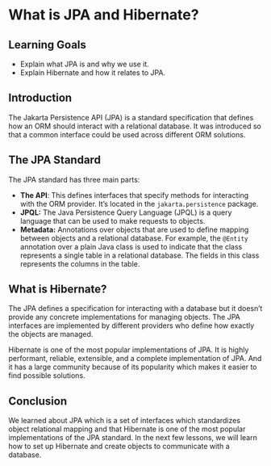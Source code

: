 # What is JPA and Hibernate?

## Learning Goals

- Explain what JPA is and why we use it.
- Explain Hibernate and how it relates to JPA.

## Introduction

The Jakarta Persistence API (JPA) is a standard specification that defines how
an ORM should interact with a relational database. It was introduced so that a
common interface could be used across different ORM solutions.

## The JPA Standard

The JPA standard has three main parts:

- **The API**: This defines interfaces that specify methods for interacting with
  the ORM provider. It’s located in the `jakarta.persistence` package.
- **JPQL:** The Java Persistence Query Language (JPQL) is a query language that
  can be used to make requests to objects.
- **Metadata:** Annotations over objects that are used to define mapping between
  objects and a relational database. For example, the `@Entity` annotation over
  a plain Java class is used to indicate that the class represents a single
  table in a relational database. The fields in this class represents the
  columns in the table.

## What is Hibernate?

The JPA defines a specification for interacting with a database but it doesn’t
provide any concrete implementations for managing objects. The JPA interfaces
are implemented by different providers who define how exactly the objects are
managed.

Hibernate is one of the most popular implementations of JPA. It is highly
performant, reliable, extensible, and a complete implementation of JPA. And it
has a large community because of its popularity which makes it easier to find
possible solutions.

## Conclusion

We learned about JPA which is a set of interfaces which standardizes object
relational mapping and that Hibernate is one of the most popular implementations
of the JPA standard. In the next few lessons, we will learn how to set up
Hibernate and create objects to communicate with a database.
